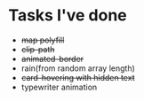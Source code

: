 # Tasks I've done

- ~~map polyfill~~
- ~~clip-path~~
- ~~animated-border~~
- rain(from random array length)
- ~~card-hovering with hidden text~~
- typewriter animation